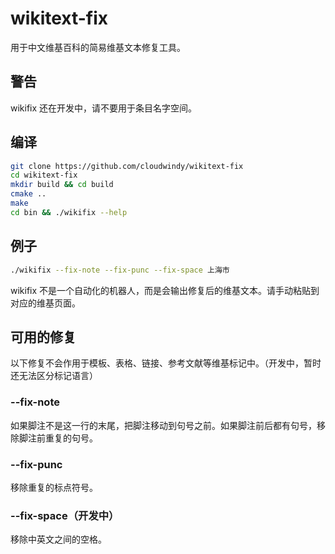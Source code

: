 # wikitext-fix

用于中文维基百科的简易维基文本修复工具。

## 警告

wikifix 还在开发中，请不要用于条目名字空间。

## 编译

```sh
git clone https://github.com/cloudwindy/wikitext-fix
cd wikitext-fix
mkdir build && cd build
cmake ..
make
cd bin && ./wikifix --help
```

## 例子

```sh
./wikifix --fix-note --fix-punc --fix-space 上海市
```

wikifix 不是一个自动化的机器人，而是会输出修复后的维基文本。请手动粘贴到对应的维基页面。

## 可用的修复

以下修复不会作用于模板、表格、链接、参考文献等维基标记中。（开发中，暂时还无法区分标记语言）

### --fix-note

如果脚注不是这一行的末尾，把脚注移动到句号之前。如果脚注前后都有句号，移除脚注前重复的句号。

### --fix-punc

移除重复的标点符号。

### --fix-space（开发中）

移除中英文之间的空格。
